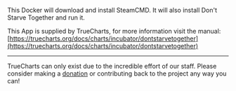 This Docker will download and install SteamCMD. It will also install Don't Starve Together and run it.


This App is supplied by TrueCharts, for more information visit the manual: [https://truecharts.org/docs/charts/incubator/dontstarvetogether](https://truecharts.org/docs/charts/incubator/dontstarvetogether)

---

TrueCharts can only exist due to the incredible effort of our staff.
Please consider making a [donation](https://truecharts.org/docs/about/sponsor) or contributing back to the project any way you can!
